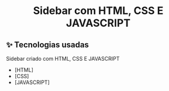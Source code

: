 #

<h1 align="center">Sidebar com HTML, CSS E JAVASCRIPT</h1>

## ✨ Tecnologias usadas

Sidebar criado com HTML, CSS E JAVASCRIPT

- [HTML]
- [CSS]
- [JAVASCRIPT]
